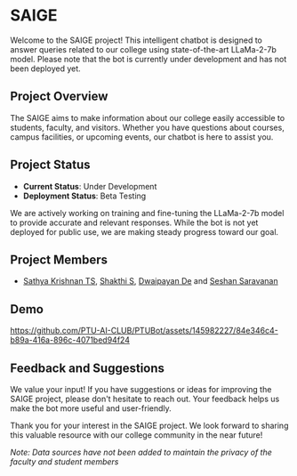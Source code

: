 # SAIGE

Welcome to the SAIGE project! This intelligent chatbot is designed to answer queries related to our college using state-of-the-art LLaMa-2-7b model. Please note that the bot is currently under development and has not been deployed yet.

## Project Overview

The SAIGE aims to make information about our college easily accessible to students, faculty, and visitors. Whether you have questions about courses, campus facilities, or upcoming events, our chatbot is here to assist you.

## Project Status

- **Current Status**: Under Development
- **Deployment Status**: Beta Testing

We are actively working on training and fine-tuning the LLaMa-2-7b model to provide accurate and relevant responses. While the bot is not yet deployed for public use, we are making steady progress toward our goal.

## Project Members
- [Sathya Krishnan TS](https://www.linkedin.com/in/sathya-krishnan-suresh-914763217/), [Shakthi S](https://www.linkedin.com/in/shakthi-s-a0b44a211/), [Dwaipayan De](https://www.linkedin.com/in/dwaipayan-de-8872bb292/) and [Seshan Saravanan](https://www.linkedin.com/in/seshansaravanan/)

## Demo

https://github.com/PTU-AI-CLUB/PTUBot/assets/145982227/84e346c4-b89a-416a-896c-4071bed94f24

## Feedback and Suggestions

We value your input! If you have suggestions or ideas for improving the SAIGE project, please don't hesitate to reach out. Your feedback helps us make the bot more useful and user-friendly.


Thank you for your interest in the SAIGE project. We look forward to sharing this valuable resource with our college community in the near future!


*Note: Data sources have not been added to maintain the privacy of the faculty and student members*
